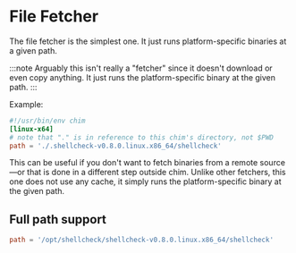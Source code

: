 # File Fetcher

The file fetcher is the simplest one. It just runs platform-specific binaries at a given path.

:::note
Arguably this isn't really a "fetcher" since it doesn't download or even copy anything. It just
runs the platform-specific binary at the given path.
:::

Example:

```toml title="bin/shellcheck"
#!/usr/bin/env chim
[linux-x64]
# note that "." is in reference to this chim's directory, not $PWD
path = './.shellcheck-v0.8.0.linux.x86_64/shellcheck'
```

This can be useful if you don't want to fetch binaries from a remote source—or that is done in a
different step outside chim. Unlike other fetchers, this one does not use any cache, it simply
runs the platform-specific binary at the given path.

## Full path support

```toml
path = '/opt/shellcheck/shellcheck-v0.8.0.linux.x86_64/shellcheck'
```
